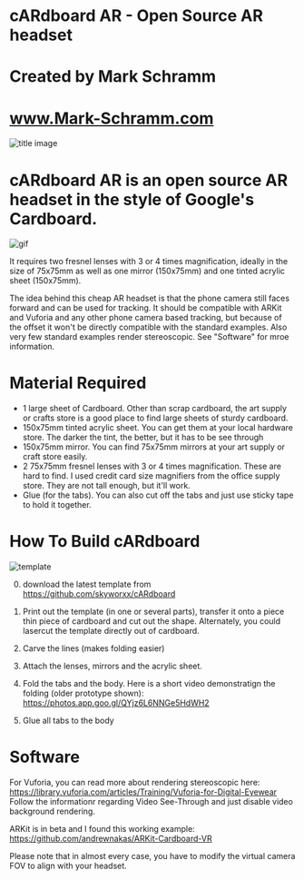 # cARdboard AR - Open Source AR headset
# Created by Mark Schramm
# www.Mark-Schramm.com

![title image](http://i.imgur.com/oqWcStS.jpg)


# cARdboard AR is an open source AR headset in the style of Google's Cardboard.

![gif](cARdboardAR3.gif?raw=true "Title")

It requires two fresnel lenses with 3 or 4 times magnification, ideally in the size of 75x75mm as well as one mirror (150x75mm) and one tinted acrylic sheet (150x75mm).

The idea behind this cheap AR headset is that the phone camera still faces forward and can be used for tracking. It should be compatible with ARKit and Vuforia and any other phone camera based tracking, but because of the offset it won't be directly compatible with the standard examples. Also very few standard examples render stereoscopic. See "Software" for mroe information.



# Material Required
- 1 large sheet of Cardboard. Other than scrap cardboard, the art supply or crafts store is a good place to find large sheets of sturdy cardboard.
- 150x75mm tinted acrylic sheet. You can get them at your local hardware store. The darker the tint, the better, but it has to be see through
- 150x75mm mirror. You can find 75x75mm mirrors at your art supply or craft store easily.
- 2 75x75mm fresnel lenses with 3 or 4 times magnification. These are hard to find. I used credit card size magnifiers from the office supply store. They are not tall enough, but it'll work.
- Glue (for the tabs). You can also cut off the tabs and just use sticky tape to hold it together.


# How To Build cARdboard

![template](http://i.imgur.com/NdNckSA.png)

0. download the latest template from https://github.com/skyworxx/cARdboard

1. Print out the template (in one or several parts), transfer it onto a piece thin piece of cardboard and cut out the shape.  Alternately, you could lasercut the template directly out of cardboard.

2. Carve the lines (makes folding easier)

3. Attach the lenses, mirrors and the acrylic sheet.

4. Fold the tabs and the body. Here is a short video demonstratign the folding (older prototype shown): https://photos.app.goo.gl/QYjz6L6NNGe5HdWH2

6. Glue all tabs to the body



# Software
For Vuforia, you can read more about rendering stereoscopic here:
https://library.vuforia.com/articles/Training/Vuforia-for-Digital-Eyewear
Follow the informationr regarding Video See-Through and just disable video background rendering.

ARKit is in beta and I found this working example:
https://github.com/andrewnakas/ARKit-Cardboard-VR

Please note that in almost every case, you have to modify the virtual camera FOV to align with your headset.
